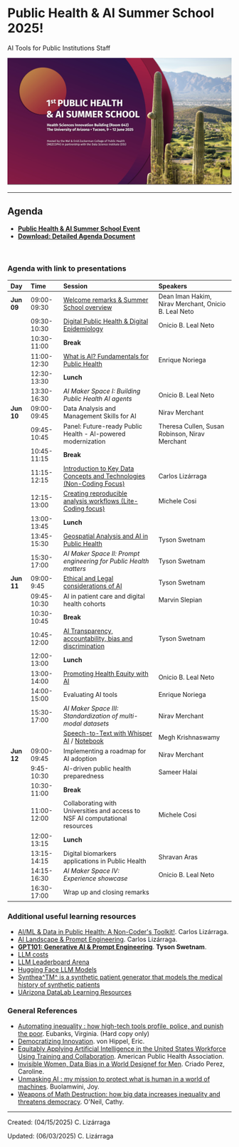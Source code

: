 # Public Health & AI Summer School 2025! 
AI Tools for Public Institutions Staff 

<img src="https://github.com/ua-datalab/AI-for-Professionals/blob/main/images/AI_DataPublicHealth.png?raw=true" width=840>

***

## Agenda 

* [**Public Health & AI Summer School Event**](https://www.eventbrite.com/e/public-health-ai-summer-school-registration-1343451592879)
* [**Download: Detailed Agenda Document**](https://github.com/ua-datalab/AI-for-Professionals/blob/main/docs/digital%20booklet%20FINAL_.pdf)


<br>

### Agenda with link to presentations

Day |  Time |  Session   | Speakers |
| :-- | :-- | :--  |  :-- |
| **Jun 09** | 09:00-09:30 | [Welcome remarks & Summer School overview](https://drive.google.com/drive/folders/1yhcF_M6on5U4k6YII4uayO_VxyPWIJKh) | Dean Iman Hakim, Nirav Merchant, Onicio B. Leal Neto |
|        | 09:30-10:30 | [Digital Public Health & Digital Epidemiology](https://drive.google.com/drive/folders/1yhcF_M6on5U4k6YII4uayO_VxyPWIJKh) | Onicio B. Leal Neto |
|        | 10:30-11:00 | **Break** |  |
|        | 11:00-12:30 | [What is Al? Fundamentals for Public Health](https://docs.google.com/presentation/d/1zrspjJogSKOwRkSUx5PEYGVALRiQDPVW/edit?usp=sharing&ouid=106517198578585394777&rtpof=true&sd=true) | Enrique Noriega |
|        | 12:30-13:30 | **Lunch** |    |
|        | 13:30-16:30  | _AI Maker Space I: Building Public Health AI agents_ |  Onicio B. Leal Neto |
| **Jun 10** | 09:00-09:45 | Data Analysis and Management Skills for AI | Nirav Merchant |
|            | 09:45-10:45 | Panel: Future-ready Public Health - Al-powered modernization | Theresa Cullen, Susan Robinson, Nirav Merchant |
|        | 10:45-11:15 |  **Break**  |   |
|        | 11:15-12:15 | [Introduction to Key Data Concepts and Technologies (Non-Coding Focus)](https://github.com/ua-datalab/AI-for-Professionals/wiki) | Carlos Lizárraga |
|        | 12:15-13:00  | [Creating reproducible analysis workflows (Lite-Coding focus)](https://docs.google.com/presentation/d/1-LO9FKafSMWOyPDpZi6NM4nCKW_9J0JTEAO5qvVzxI0/edit?slide=id.g36082ec7c7b_0_1#slide=id.g36082ec7c7b_0_1) | Michele Cosi |
|        | 13:00- 13:45 | **Lunch** |   |
|        | 13:45-15:30 | [Geospatial Analysis and AI in Public Health](https://tyson-swetnam.github.io/intro-gpt/tutorials/publichealth/gis/) |  Tyson Swetnam |
|        | 15:30-17:00 |  _AI Maker Space Il: Prompt engineering for Public  Health matters_ | Tyson Swetnam |
| **Jun 11** | 09:00-9:45 |  [Ethical and Legal considerations of AI](https://tyson-swetnam.github.io/intro-gpt/ethics/) | Tyson Swetnam |
|        | 09:45-10:30  | AI in patient care and digital health cohorts | Marvin Slepian |
|        | 10:30-10:45 | **Break** |   |
|        | 10:45-12:00  |   [AI Transparency, accountability, bias and discrimination](https://tyson-swetnam.github.io/intro-gpt/ethics/) | Tyson Swetnam | 
|        | 12:00-13:00  |  **Lunch** | |
|        | 13:00-14:00 | [Promoting Health Equity with AI](https://drive.google.com/drive/folders/1yhcF_M6on5U4k6YII4uayO_VxyPWIJKh) | Onicio B. Leal Neto |
|        | 14:00-15:00 | Evaluating AI tools | Enrique Noriega |
|        | 15:30-17:00 | _AI Maker Space III: Standardization of multi-modal datasets_ |  Nirav Merchant |
|        |              | [Speech-to-Text with Whisper AI](https://github.com/ua-datalab/NLP-Speech/tree/main/Speech_to_Text_with_Whisper) / [Notebook](Speech_to_Text_with_Whisper/Whisper_AI_for_Public_Health.ipynb) | Megh Krishnaswamy |
| **Jun 12** | 09:00-09:45  | Implementing a roadmap for AI adoption | Nirav Merchant |
|           | 9:45-10:30 | Al-driven public health preparedness | Sameer Halai |
|           | 10:30-11:00 | **Break**  |   |
|           | 11:00-12:00 | Collaborating with Universities and access to NSF AI computational resources | Michele Cosi |
|           | 12:00-13:15 | **Lunch** | |
|           |  13:15-14:15 | Digital biomarkers applications in Public Health | Shravan Aras |
|           | 14:15-16:30 | _AI Maker Space IV: Experience showcase_ | Onicio B. Leal Neto |
|            |  16:30-17:00 |  Wrap up and closing remarks |   |


### Additional useful learning resources

* [AI/ML & Data in Public Health: A Non-Coder's Toolkit!](https://github.com/ua-datalab/AI-for-Professionals/wiki). Carlos Lizárraga. 
* [AI Landscape & Prompt Engineering](https://docs.google.com/presentation/d/1B8YOy5H0O1WGNXq3AeoSl3Kz5WzHaboI5hBM5tphoz0/edit?usp=sharing). Carlos Lizárraga.
* [**GPT101: Generative AI & Prompt Engineering**](https://tyson-swetnam.github.io/intro-gpt/). **Tyson Swetnam**.
* [LLM costs](https://www.llm-prices.com/)
* [LLM Leaderboard Arena](https://lmarena.ai/leaderboard)
* [Hugging Face LLM Models](https://huggingface.co/)
* [Synthea^TM^ is a synthetic patient generator that models the medical history of synthetic patients](https://github.com/synthetichealth/synthea/wiki)
* [UArizona DataLab Learning Resources](https://ua-datalab.github.io/)

### General References

* [Automating inequality : how high-tech tools profile, police, and punish the poor](https://arizona-ua.primo.exlibrisgroup.com/discovery/fulldisplay?context=L&vid=01UA_INST:01UA&search_scope=MyInst_and_CI&tab=Everything&docid=alma991009080139703843). Eubanks, Virginia. (Hard copy only)
* [Democratizing Innovation](https://arizona-ua.primo.exlibrisgroup.com/discovery/fulldisplay?context=L&vid=01UA_INST:01UA&search_scope=MyInst_and_CI&tab=Everything&docid=alma991048828326203843). von Hippel, Eric.
* [Equitably Applying Artificial Intelligence in the United States Workforce Using Training and Collaboration](https://www.apha.org/policy-and-advocacy/public-health-policy-briefs/policy-database/2025/01/21/equitably-applying-artificial-intelligence-in-the-united-states-workforce). American Public Health Association. 
* [Invisible Women, Data Bias in a World Designef for Men](https://arizona-ua.primo.exlibrisgroup.com/discovery/fulldisplay?context=L&vid=01UA_INST:01UA&search_scope=MyInst_and_CI&tab=Everything&docid=alma991049874329503843). Criado Perez, Caroline.
* [Unmasking AI : my mission to protect what is human in a world of machines](https://arizona-ua.primo.exlibrisgroup.com/discovery/fulldisplay?context=L&vid=01UA_INST:01UA&search_scope=MyInst_and_CI&tab=Everything&docid=alma991050452212903843). Buolamwini, Joy.
* [Weapons of Math Destruction: how big data increases inequality and threatens democracy](https://arizona-ua.primo.exlibrisgroup.com/discovery/fulldisplay?context=L&vid=01UA_INST:01UA&search_scope=MyInst_and_CI&tab=Everything&docid=alma991049874329503843). O'Neil, Cathy.

 

***
 
Created: (04/15/2025) C. Lizárraga

Updated: (06/03/2025) C. Lizárraga
